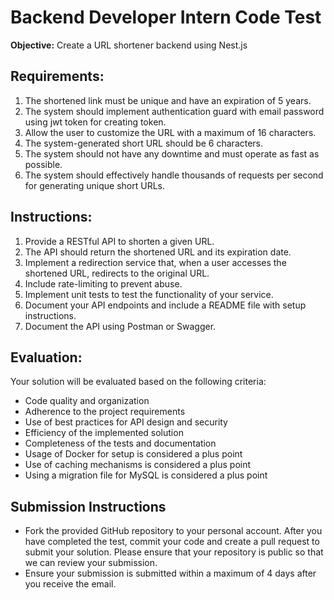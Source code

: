 # Backend Developer Intern Code Test

**Objective:** Create a URL shortener backend using Nest.js

## Requirements:

1. The shortened link must be unique and have an expiration of 5 years.
2. The system should implement authentication guard with email password using jwt token for creating token.
3. Allow the user to customize the URL with a maximum of 16 characters.
4. The system-generated short URL should be 6 characters.
5. The system should not have any downtime and must operate as fast as possible.
6. The system should effectively handle thousands of requests per second for generating unique short URLs.

## Instructions:

1. Provide a RESTful API to shorten a given URL.
2. The API should return the shortened URL and its expiration date.
3. Implement a redirection service that, when a user accesses the shortened URL, redirects to the original URL.
4. Include rate-limiting to prevent abuse.
5. Implement unit tests to test the functionality of your service.
6. Document your API endpoints and include a README file with setup instructions.
7. Document the API using Postman or Swagger.

## Evaluation:

Your solution will be evaluated based on the following criteria:

- Code quality and organization
- Adherence to the project requirements
- Use of best practices for API design and security
- Efficiency of the implemented solution
- Completeness of the tests and documentation
- Usage of Docker for setup is considered a plus point
- Use of caching mechanisms is considered a plus point
- Using a migration file for MySQL is considered a plus point

## Submission Instructions

- Fork the provided GitHub repository to your personal account. After you have completed the test, commit your code and create a pull request to submit your solution. Please ensure that your repository is public so that we can review your submission.
- Ensure your submission is submitted within a maximum of 4 days after you receive the email.